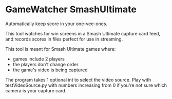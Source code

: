 # GameWatcher SmashUltimate
 Automatically keep score in your one-vee-ones.
 
 This tool watches for win screens in a Smash Ultimate capture card feed, and records scores in files perfect for use in streaming.
 
 This tool is meant for Smash Ultimate games where:
 * games include 2 players
 * the players don't change order
 * the game's video is being captured
  
 The program takes 1 optional int to select the video source. Play with testVideoSource.py with numbers increasing from 0 if you're not sure which camera is your capture card.
